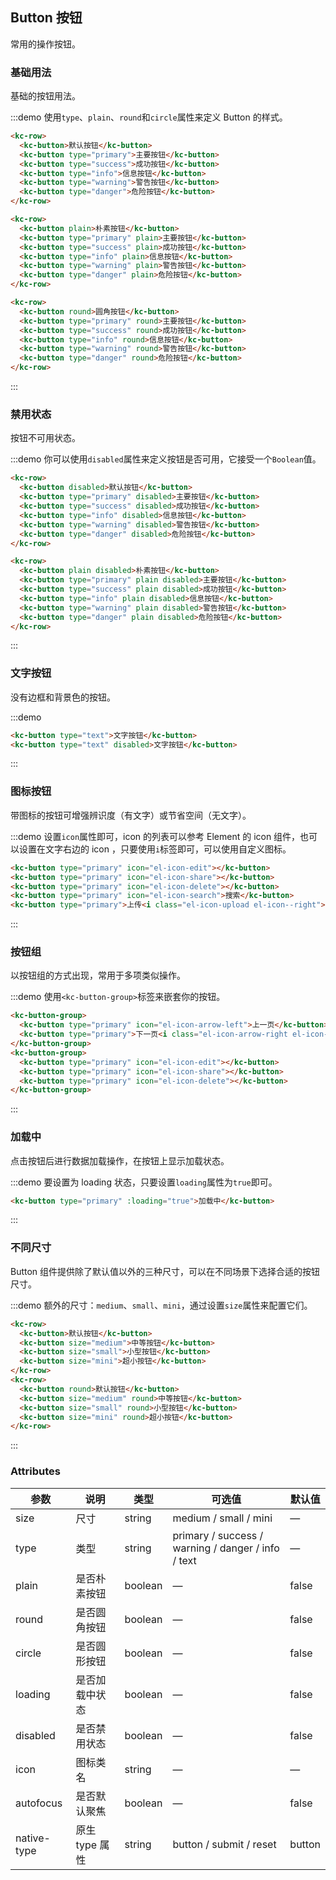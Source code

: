<style>
  .demo-box.demo-button {
    .el-row {
      margin-bottom: 20px;

      &:last-child {
        margin-bottom: 0;
      }
    }
    .el-button + .el-button {
      margin-left: 10px;
    }
    .el-button-group {
      .el-button + .el-button {
        margin-left: 0;
      }

      & + .el-button-group {
        margin-left: 10px;
      }
    }
  }
</style>

## Button 按钮
常用的操作按钮。

### 基础用法

基础的按钮用法。

:::demo 使用`type`、`plain`、`round`和`circle`属性来定义 Button 的样式。

```html
<kc-row>
  <kc-button>默认按钮</kc-button>
  <kc-button type="primary">主要按钮</kc-button>
  <kc-button type="success">成功按钮</kc-button>
  <kc-button type="info">信息按钮</kc-button>
  <kc-button type="warning">警告按钮</kc-button>
  <kc-button type="danger">危险按钮</kc-button>
</kc-row>

<kc-row>
  <kc-button plain>朴素按钮</kc-button>
  <kc-button type="primary" plain>主要按钮</kc-button>
  <kc-button type="success" plain>成功按钮</kc-button>
  <kc-button type="info" plain>信息按钮</kc-button>
  <kc-button type="warning" plain>警告按钮</kc-button>
  <kc-button type="danger" plain>危险按钮</kc-button>
</kc-row>

<kc-row>
  <kc-button round>圆角按钮</kc-button>
  <kc-button type="primary" round>主要按钮</kc-button>
  <kc-button type="success" round>成功按钮</kc-button>
  <kc-button type="info" round>信息按钮</kc-button>
  <kc-button type="warning" round>警告按钮</kc-button>
  <kc-button type="danger" round>危险按钮</kc-button>
</kc-row>

```
:::

### 禁用状态

按钮不可用状态。

:::demo 你可以使用`disabled`属性来定义按钮是否可用，它接受一个`Boolean`值。

```html
<kc-row>
  <kc-button disabled>默认按钮</kc-button>
  <kc-button type="primary" disabled>主要按钮</kc-button>
  <kc-button type="success" disabled>成功按钮</kc-button>
  <kc-button type="info" disabled>信息按钮</kc-button>
  <kc-button type="warning" disabled>警告按钮</kc-button>
  <kc-button type="danger" disabled>危险按钮</kc-button>
</kc-row>

<kc-row>
  <kc-button plain disabled>朴素按钮</kc-button>
  <kc-button type="primary" plain disabled>主要按钮</kc-button>
  <kc-button type="success" plain disabled>成功按钮</kc-button>
  <kc-button type="info" plain disabled>信息按钮</kc-button>
  <kc-button type="warning" plain disabled>警告按钮</kc-button>
  <kc-button type="danger" plain disabled>危险按钮</kc-button>
</kc-row>
```
:::

### 文字按钮

没有边框和背景色的按钮。

:::demo
```html
<kc-button type="text">文字按钮</kc-button>
<kc-button type="text" disabled>文字按钮</kc-button>
```
:::

### 图标按钮

带图标的按钮可增强辨识度（有文字）或节省空间（无文字）。

:::demo 设置`icon`属性即可，icon 的列表可以参考 Element 的 icon 组件，也可以设置在文字右边的 icon ，只要使用`i`标签即可，可以使用自定义图标。

```html
<kc-button type="primary" icon="el-icon-edit"></kc-button>
<kc-button type="primary" icon="el-icon-share"></kc-button>
<kc-button type="primary" icon="el-icon-delete"></kc-button>
<kc-button type="primary" icon="el-icon-search">搜索</kc-button>
<kc-button type="primary">上传<i class="el-icon-upload el-icon--right"></i></kc-button>
```
:::

### 按钮组

以按钮组的方式出现，常用于多项类似操作。

:::demo 使用`<kc-button-group>`标签来嵌套你的按钮。

```html
<kc-button-group>
  <kc-button type="primary" icon="el-icon-arrow-left">上一页</kc-button>
  <kc-button type="primary">下一页<i class="el-icon-arrow-right el-icon--right"></i></kc-button>
</kc-button-group>
<kc-button-group>
  <kc-button type="primary" icon="el-icon-edit"></kc-button>
  <kc-button type="primary" icon="el-icon-share"></kc-button>
  <kc-button type="primary" icon="el-icon-delete"></kc-button>
</kc-button-group>
```
:::

### 加载中

点击按钮后进行数据加载操作，在按钮上显示加载状态。

:::demo 要设置为 loading 状态，只要设置`loading`属性为`true`即可。

```html
<kc-button type="primary" :loading="true">加载中</kc-button>
```
:::

### 不同尺寸

Button 组件提供除了默认值以外的三种尺寸，可以在不同场景下选择合适的按钮尺寸。

:::demo 额外的尺寸：`medium`、`small`、`mini`，通过设置`size`属性来配置它们。

```html
<kc-row>
  <kc-button>默认按钮</kc-button>
  <kc-button size="medium">中等按钮</kc-button>
  <kc-button size="small">小型按钮</kc-button>
  <kc-button size="mini">超小按钮</kc-button>
</kc-row>
<kc-row>
  <kc-button round>默认按钮</kc-button>
  <kc-button size="medium" round>中等按钮</kc-button>
  <kc-button size="small" round>小型按钮</kc-button>
  <kc-button size="mini" round>超小按钮</kc-button>
</kc-row>
```
:::

### Attributes
| 参数      | 说明    | 类型      | 可选值       | 默认值   |
|---------- |-------- |---------- |-------------  |-------- |
| size     | 尺寸   | string  |   medium / small / mini            |    —     |
| type     | 类型   | string    |   primary / success / warning / danger / info / text |     —    |
| plain     | 是否朴素按钮   | boolean    | — | false   |
| round     | 是否圆角按钮   | boolean    | — | false   |
| circle     | 是否圆形按钮   | boolean    | — | false   |
| loading     | 是否加载中状态   | boolean    | — | false   |
| disabled  | 是否禁用状态    | boolean   | —   | false   |
| icon  | 图标类名 | string   |  —  |  —  |
| autofocus  | 是否默认聚焦 | boolean   |  —  |  false  |
| native-type | 原生 type 属性 | string | button / submit / reset | button |
